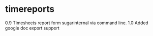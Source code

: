 timereports
=========

0.9 Timesheets report form sugarinternal via command line.
1.0 Added google doc export support
